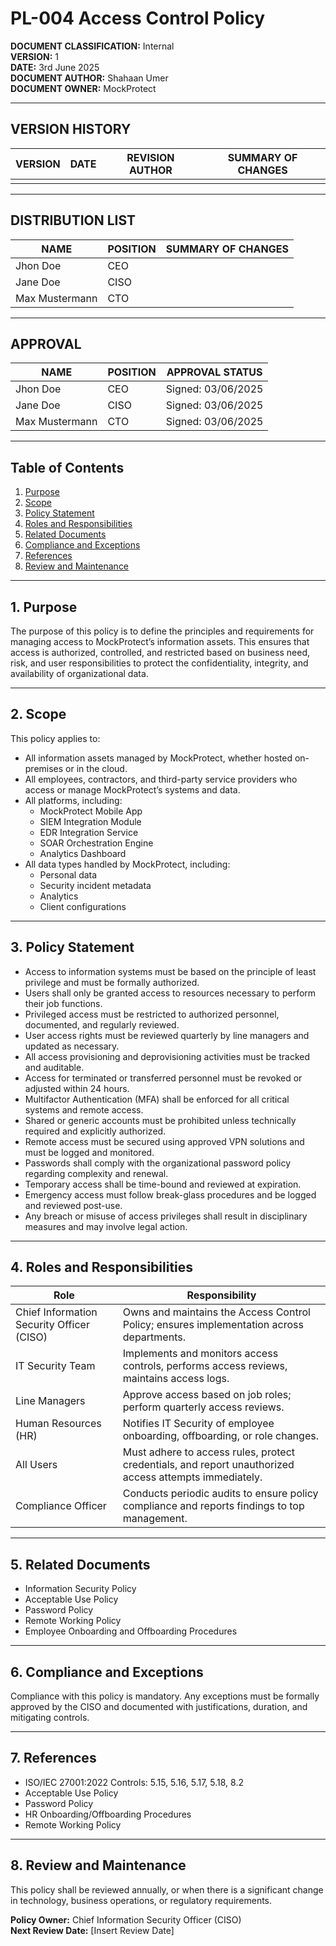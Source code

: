 # PL-004 Access Control Policy

**DOCUMENT CLASSIFICATION:** Internal  
**VERSION:** 1  
**DATE:** 3rd June 2025  
**DOCUMENT AUTHOR:** Shahaan Umer  
**DOCUMENT OWNER:** MockProtect  

---

## VERSION HISTORY

| VERSION | DATE | REVISION AUTHOR | SUMMARY OF CHANGES |
|---------|------|-----------------|--------------------|
|         |      |                 |                    |

---

## DISTRIBUTION LIST

| NAME            | POSITION | SUMMARY OF CHANGES |
|-----------------|----------|--------------------|
| Jhon Doe        | CEO      |                    |
| Jane Doe        | CISO     |                    |
| Max Mustermann  | CTO      |                    |

---

## APPROVAL

| NAME            | POSITION | APPROVAL STATUS        |
|-----------------|----------|-----------------------|
| Jhon Doe        | CEO      | Signed: 03/06/2025    |
| Jane Doe        | CISO     | Signed: 03/06/2025    |
| Max Mustermann  | CTO      | Signed: 03/06/2025    |

---

## Table of Contents

1. [Purpose](#1-purpose)  
2. [Scope](#2-scope)  
3. [Policy Statement](#3-policy-statement)  
4. [Roles and Responsibilities](#4-roles-and-responsibilities)  
5. [Related Documents](#5-related-documents)  
6. [Compliance and Exceptions](#6-compliance-and-exceptions)  
7. [References](#7-references)  
8. [Review and Maintenance](#8-review-and-maintenance)  

---

## 1. Purpose

The purpose of this policy is to define the principles and requirements for managing access to MockProtect’s information assets. This ensures that access is authorized, controlled, and restricted based on business need, risk, and user responsibilities to protect the confidentiality, integrity, and availability of organizational data.

---

## 2. Scope

This policy applies to:

- All information assets managed by MockProtect, whether hosted on-premises or in the cloud.  
- All employees, contractors, and third-party service providers who access or manage MockProtect’s systems and data.  
- All platforms, including:
  - MockProtect Mobile App  
  - SIEM Integration Module  
  - EDR Integration Service  
  - SOAR Orchestration Engine  
  - Analytics Dashboard  
- All data types handled by MockProtect, including:
  - Personal data  
  - Security incident metadata  
  - Analytics  
  - Client configurations  

---

## 3. Policy Statement

- Access to information systems must be based on the principle of least privilege and must be formally authorized.  
- Users shall only be granted access to resources necessary to perform their job functions.  
- Privileged access must be restricted to authorized personnel, documented, and regularly reviewed.  
- User access rights must be reviewed quarterly by line managers and updated as necessary.  
- All access provisioning and deprovisioning activities must be tracked and auditable.  
- Access for terminated or transferred personnel must be revoked or adjusted within 24 hours.  
- Multifactor Authentication (MFA) shall be enforced for all critical systems and remote access.  
- Shared or generic accounts must be prohibited unless technically required and explicitly authorized.  
- Remote access must be secured using approved VPN solutions and must be logged and monitored.  
- Passwords shall comply with the organizational password policy regarding complexity and renewal.  
- Temporary access shall be time-bound and reviewed at expiration.  
- Emergency access must follow break-glass procedures and be logged and reviewed post-use.  
- Any breach or misuse of access privileges shall result in disciplinary measures and may involve legal action.  

---

## 4. Roles and Responsibilities

| Role                    | Responsibility                                                  |
|------------------------|------------------------------------------------------------------|
| Chief Information Security Officer (CISO) | Owns and maintains the Access Control Policy; ensures implementation across departments. |
| IT Security Team       | Implements and monitors access controls, performs access reviews, maintains access logs. |
| Line Managers          | Approve access based on job roles; perform quarterly access reviews. |
| Human Resources (HR)   | Notifies IT Security of employee onboarding, offboarding, or role changes. |
| All Users              | Must adhere to access rules, protect credentials, and report unauthorized access attempts immediately. |
| Compliance Officer     | Conducts periodic audits to ensure policy compliance and reports findings to top management. |

---

## 5. Related Documents

- Information Security Policy  
- Acceptable Use Policy  
- Password Policy  
- Remote Working Policy  
- Employee Onboarding and Offboarding Procedures  

---

## 6. Compliance and Exceptions

Compliance with this policy is mandatory. Any exceptions must be formally approved by the CISO and documented with justifications, duration, and mitigating controls.

---

## 7. References

- ISO/IEC 27001:2022 Controls: 5.15, 5.16, 5.17, 5.18, 8.2  
- Acceptable Use Policy  
- Password Policy  
- HR Onboarding/Offboarding Procedures  
- Remote Working Policy  

---

## 8. Review and Maintenance

This policy shall be reviewed annually, or when there is a significant change in technology, business operations, or regulatory requirements.

**Policy Owner:** Chief Information Security Officer (CISO)  
**Next Review Date:** [Insert Review Date]
